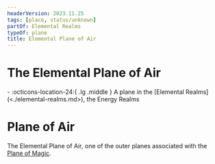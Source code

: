 ```yaml
---
headerVersion: 2023.11.25
tags: [place, status/unknown]
partOf: Elemental Realms
typeOf: plane
title: Elemental Plane of Air
---
```

# The Elemental Plane of Air
<div class="grid cards ext-narrow-margin ext-one-column" markdown>
-    :octicons-location-24:{ .lg .middle } A plane in the [Elemental Realms](<./elemental-realms.md>), the Energy Realms  
</div>


# Plane of Air

The Elemental Plane of Air, one of the outer planes associated with the [Plane of Magic](<../plane-of-magic.md>).